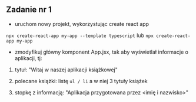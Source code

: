 ## Zadanie nr 1

- uruchom nowy projekt, wykorzystując create react app

`npx create-react-app my-app --template typescript` lub `npx create-react-app my-app`

- zmodyfikuj główny komponent App.jsx, tak aby wyświetlał informacje o aplikacji, tj:

1. tytuł: "Witaj w naszej aplikacji książkowej"

2. polecane książki: listę `ul / li` a w niej 3 tytuły książek

3. stopkę z informacją: "Aplikacja przygotowana przez <imię i nazwisko>"
